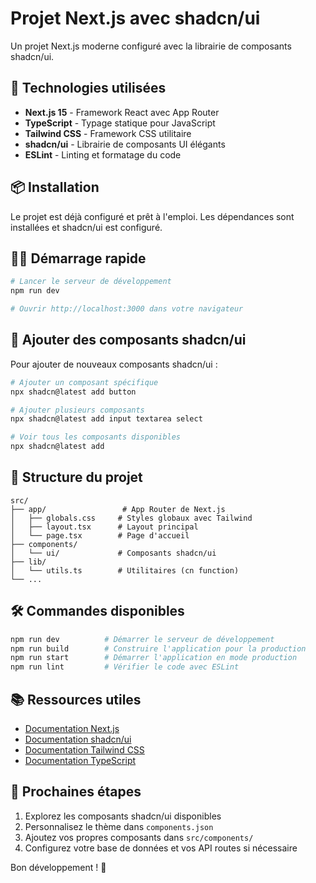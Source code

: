 # Projet Next.js avec shadcn/ui

Un projet Next.js moderne configuré avec la librairie de composants shadcn/ui.

## 🚀 Technologies utilisées

- **Next.js 15** - Framework React avec App Router
- **TypeScript** - Typage statique pour JavaScript
- **Tailwind CSS** - Framework CSS utilitaire
- **shadcn/ui** - Librairie de composants UI élégants
- **ESLint** - Linting et formatage du code

## 📦 Installation

Le projet est déjà configuré et prêt à l'emploi. Les dépendances sont installées et shadcn/ui est configuré.

## 🏃‍♂️ Démarrage rapide

```bash
# Lancer le serveur de développement
npm run dev

# Ouvrir http://localhost:3000 dans votre navigateur
```

## 🎨 Ajouter des composants shadcn/ui

Pour ajouter de nouveaux composants shadcn/ui :

```bash
# Ajouter un composant spécifique
npx shadcn@latest add button

# Ajouter plusieurs composants
npx shadcn@latest add input textarea select

# Voir tous les composants disponibles
npx shadcn@latest add
```

## 📁 Structure du projet

```
src/
├── app/                 # App Router de Next.js
│   ├── globals.css     # Styles globaux avec Tailwind
│   ├── layout.tsx      # Layout principal
│   └── page.tsx        # Page d'accueil
├── components/
│   └── ui/             # Composants shadcn/ui
├── lib/
│   └── utils.ts        # Utilitaires (cn function)
└── ...
```

## 🛠️ Commandes disponibles

```bash
npm run dev          # Démarrer le serveur de développement
npm run build        # Construire l'application pour la production
npm run start        # Démarrer l'application en mode production
npm run lint         # Vérifier le code avec ESLint
```

## 📚 Ressources utiles

- [Documentation Next.js](https://nextjs.org/docs)
- [Documentation shadcn/ui](https://ui.shadcn.com)
- [Documentation Tailwind CSS](https://tailwindcss.com/docs)
- [Documentation TypeScript](https://www.typescriptlang.org/docs)

## 🎯 Prochaines étapes

1. Explorez les composants shadcn/ui disponibles
2. Personnalisez le thème dans `components.json`
3. Ajoutez vos propres composants dans `src/components/`
4. Configurez votre base de données et vos API routes si nécessaire

Bon développement ! 🚀
